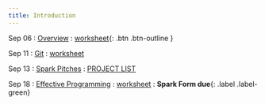 ```yaml
---
title: Introduction
---
```


Sep 06 
: [Overview](https://github.com/gallettilance/Data-Science-Fundamentals/raw/main/lecture_00/00_CS_506_Overview.pdf) 
  : [worksheet](https://github.com/gallettilance/Data-Science-Fundamentals/blob/main/lecture_00/worksheet_00.ipynb){: .btn .btn-outline }

Sep 11 
: [Git](https://github.com/gallettilance/Data-Science-Fundamentals/raw/main/lecture_01/01_Git.pdf) 
  : [worksheet](https://github.com/gallettilance/Data-Science-Fundamentals/blob/main/lecture_01/worksheet_01.ipynb)

Sep 13 
: [Spark Pitches](https://docs.google.com/presentation/d/1XcuE421eNnpdMXymouuF8r1vKG-CLNmvSz4c8Zh8ZJg/edit?usp=sharing)
  : [PROJECT LIST](https://docs.google.com/spreadsheets/d/1l96NRpCe63Azn4L_qCl9Q8VJmGt_SA9iUF_YFoh0Hgc/edit?usp=sharing) 

Sep 18 
: [Effective Programming](https://github.com/gallettilance/Data-Science-Fundamentals/raw/main/lecture_02/02_Clean_Code.pdf) 
  : [worksheet](https://github.com/gallettilance/Data-Science-Fundamentals/blob/main/lecture_02/worksheet_02.ipynb) 
    : **Spark Form due**{: .label .label-green} 
